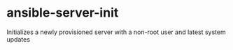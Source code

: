 # ansible-server-init
Initializes a newly provisioned server with a non-root user and latest system updates
